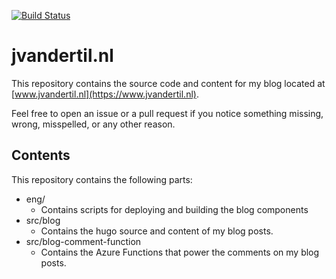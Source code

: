 [![Build Status](https://dev.azure.com/jvandertil/OpenSource/_apis/build/status/jvandertil.blog?branchName=main)](https://dev.azure.com/jvandertil/OpenSource/_build/latest?definitionId=30&branchName=main)
# jvandertil.nl

This repository contains the source code and content for my blog located at [www.jvandertil.nl](https://www.jvandertil.nl).

Feel free to open an issue or a pull request if you notice something missing, wrong, misspelled, or any other reason.

## Contents
This repository contains the following parts:

* eng/
  * Contains scripts for deploying and building the blog components
* src/blog
  * Contains the hugo source and content of my blog posts.
* src/blog-comment-function
  * Contains the Azure Functions that power the comments on my blog posts.

